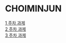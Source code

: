 # CHOIMINJUN
[1 주차 과제](https://velours1.github.io/CHOIMINJUN/first.html)   
[2 주차 과제](https://velours1.github.io/CHOIMINJUN/second.html)   
[3 주차 과제](https://velours1.github.io/CHOIMINJUN/svg.html)   
